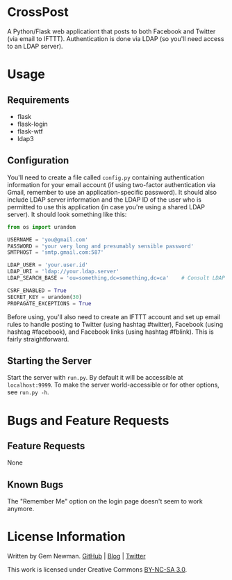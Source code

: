 CrossPost
=========

A Python/Flask web applicationt that posts to both Facebook and Twitter (via email to IFTTT). Authentication is done via LDAP (so you'll need access to an LDAP server).

Usage
=====

Requirements
------------

* flask
* flask-login
* flask-wtf
* ldap3

Configuration
-------------

You'll need to create a file called `config.py` containing authentication information for your email account (if using two-factor authentication via Gmail, remember to use an application-specific password). It should also include LDAP server information and the LDAP ID of the user who is permitted to use this application (in case you're using a shared LDAP server). It should look something like this:

```python
from os import urandom

USERNAME = 'you@gmail.com'
PASSWORD = 'your very long and presumably sensible password'
SMTPHOST = 'smtp.gmail.com:587'

LDAP_USER = 'your.user.id'
LDAP_URI = 'ldap://your.ldap.server'
LDAP_SEARCH_BASE = 'ou=something,dc=something,dc=ca'    # Consult LDAP admin.

CSRF_ENABLED = True
SECRET_KEY = urandom(30)
PROPAGATE_EXCEPTIONS = True
```

Before using, you'll also need to create an IFTTT account and set up email rules to handle posting to Twitter (using hashtag #twitter), Facebook (using hashtag #facebook), and Facebook links (using hashtag #fblink). This is fairly straightforward.

Starting the Server
-------------------

Start the server with `run.py`. By default it will be accessible at `localhost:9999`. To make the server world-accessible or for other options, see `run.py -h`.

Bugs and Feature Requests
=========================

Feature Requests
----------------

None

Known Bugs
----------

The "Remember Me" option on the login page doesn't seem to work anymore.

License Information
===================

Written by Gem Newman. [GitHub](https://github.com/spurll/) | [Blog](http://www.startleddisbelief.com) | [Twitter](https://twitter.com/spurll)

This work is licensed under Creative Commons [BY-NC-SA 3.0](https://creativecommons.org/licenses/by-nc-sa/3.0/).
